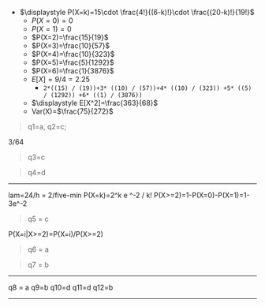 - $\displaystyle P(X=k)=15\cdot \frac{4!}{(6-k)!}\cdot \frac{(20-k)!}{19!}$
	- $P(X=0)=0$
	- $P(X=1)=0$
	- $P(X=2)=\frac{15}{19}$
	- $P(X=3)=\frac{10}{57}$
	- $P(X=4)=\frac{10}{323}$
	- $P(X=5)=\frac{5}{1292}$
	- $P(X=6)=\frac{1}{3876}$
	- $E[X]=9/4=2.25$ 
		- `2*((15) / (19))+3* ((10) / (57))+4* ((10) / (323)) +5* ((5) / (1292)) +6* ((1) / (3876))`
	- $\displaystyle E[X^2]=\frac{363}{68}$
	- Var(X)=$\frac{75}{272}$

> q1=a, q2=c;


3/64

> q3=c

> q4=d

___ 


lam=24/h = 2/five-min
P(X=k)=2^k e ^-2 / k!
P(X>=2)=1-P(X=0)-P(X=1)=1-3e^-2 

> q5 = c

P(X=i|X>=2)=P(X=i)/P(X>=2)

> q6 = a



> q7 = b 

___

q8 = a
q9=b
q10=d
q11=d
q12=b

___
